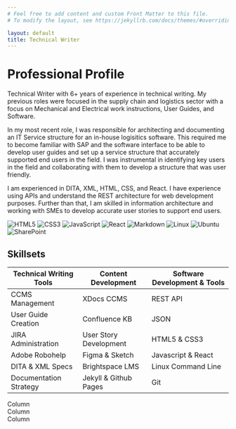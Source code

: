 ```yaml
---
# Feel free to add content and custom Front Matter to this file.
# To modify the layout, see https://jekyllrb.com/docs/themes/#overriding-theme-defaults

layout: default
title: Technical Writer
---
```


# Professional Profile
 
Technical Writer with 6+ years of experience in technical writing. My previous roles were focused in the supply chain and logistics sector with a focus on Mechanical and Electrical work instructions, User Guides, and Software.
  
In my most recent role, I was responsible for architecting and documenting an IT Service structure for an in-house logisitics software. This required me to become familiar with SAP and the software interface to be able to develop user guides and set up a service structure that accurately supported end users in the field. I was instrumental in identifying key users in the field and collaborating with them to develop a structure that was user friendly.
  
I am experienced in DITA, XML, HTML, CSS, and React. I have experience using APIs and understand the REST architecture for web development purposes. Further than that, I am skilled in information architecture and working with SMEs to develop accurate user stories to support end users.

![HTML5](https://img.shields.io/badge/HTML5-E34F26?style=for-the-badge&logo=html5&logoColor=white) ![CSS3](https://img.shields.io/badge/CSS3-1572B6?style=for-the-badge&logo=css3&logoColor=white) ![JavaScript](https://img.shields.io/badge/JavaScript-323330?style=for-the-badge&logo=javascript&logoColor=F7DF1E) ![React](https://img.shields.io/badge/React-20232A?style=for-the-badge&logo=react&logoColor=61DAFB) ![Markdown](https://img.shields.io/badge/Markdown-000000?style=for-the-badge&logo=markdown&logoColor=white) ![Linux](https://img.shields.io/badge/Linux-FCC624?style=for-the-badge&logo=linux&logoColor=black) ![Ubuntu]( 	https://img.shields.io/badge/Ubuntu-E95420?style=for-the-badge&logo=ubuntu&logoColor=white) ![SharePoint](https://img.shields.io/badge/Microsoft_SharePoint-0078D4?style=for-the-badge&logo=microsoft-sharepoint&logoColor=white)

## Skillsets

|Technical Writing Tools | Content Development    | Software Development & Tools|
|------------------------|------------------------|-----------------------------|
|CCMS Management         | XDocs CCMS             | REST API                    |
|User Guide Creation     | Confluence KB          | JSON                        |
|JIRA Administration     | User Story Development | HTML5 & CSS3                |
|Adobe Robohelp          | Figma & Sketch         | Javascript & React          |
|DITA & XML Specs        | Brightspace LMS        | Linux Command Line          |
|Documentation Strategy  | Jekyll & Github Pages  | Git                         |

<div class="container">
  <div class="row">
    <div class="col">
      Column
    </div>
    <div class="col">
      Column
    </div>
    <div class="col">
      Column
    </div>
  </div>
</div>
